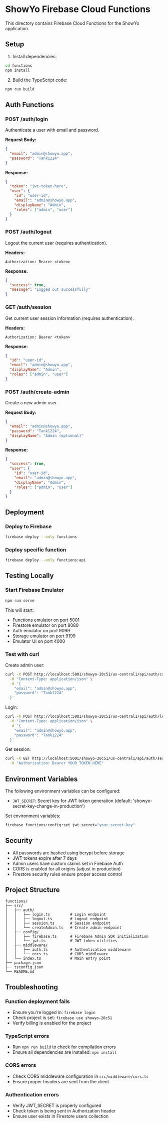 # ShowYo Firebase Cloud Functions

This directory contains Firebase Cloud Functions for the ShowYo application.

## Setup

1. Install dependencies:
```bash
cd functions
npm install
```

2. Build the TypeScript code:
```bash
npm run build
```

## Auth Functions

### POST /auth/login
Authenticate a user with email and password.

**Request Body:**
```json
{
  "email": "admin@showyo.app",
  "password": "Tank1224"
}
```

**Response:**
```json
{
  "token": "jwt-token-here",
  "user": {
    "id": "user-id",
    "email": "admin@showyo.app",
    "displayName": "Admin",
    "roles": ["admin", "user"]
  }
}
```

### POST /auth/logout
Logout the current user (requires authentication).

**Headers:**
```
Authorization: Bearer <token>
```

**Response:**
```json
{
  "success": true,
  "message": "Logged out successfully"
}
```

### GET /auth/session
Get current user session information (requires authentication).

**Headers:**
```
Authorization: Bearer <token>
```

**Response:**
```json
{
  "id": "user-id",
  "email": "admin@showyo.app",
  "displayName": "Admin",
  "roles": ["admin", "user"]
}
```

### POST /auth/create-admin
Create a new admin user.

**Request Body:**
```json
{
  "email": "admin@showyo.app",
  "password": "Tank1224",
  "displayName": "Admin (optional)"
}
```

**Response:**
```json
{
  "success": true,
  "user": {
    "id": "user-id",
    "email": "admin@showyo.app",
    "displayName": "Admin",
    "roles": ["admin", "user"]
  }
}
```

## Deployment

### Deploy to Firebase
```bash
firebase deploy --only functions
```

### Deploy specific function
```bash
firebase deploy --only functions:api
```

## Testing Locally

### Start Firebase Emulator
```bash
npm run serve
```

This will start:
- Functions emulator on port 5001
- Firestore emulator on port 8080
- Auth emulator on port 9099
- Storage emulator on port 9199
- Emulator UI on port 4000

### Test with curl

Create admin user:
```bash
curl -X POST http://localhost:5001/showyo-20c51/us-central1/api/auth/create-admin \
  -H "Content-Type: application/json" \
  -d '{
    "email": "admin@showyo.app",
    "password": "Tank1224"
  }'
```

Login:
```bash
curl -X POST http://localhost:5001/showyo-20c51/us-central1/api/auth/login \
  -H "Content-Type: application/json" \
  -d '{
    "email": "admin@showyo.app",
    "password": "Tank1224"
  }'
```

Get session:
```bash
curl -X GET http://localhost:5001/showyo-20c51/us-central1/api/auth/session \
  -H "Authorization: Bearer YOUR_TOKEN_HERE"
```

## Environment Variables

The following environment variables can be configured:

- `JWT_SECRET`: Secret key for JWT token generation (default: 'showyo-secret-key-change-in-production')

Set environment variables:
```bash
firebase functions:config:set jwt.secret="your-secret-key"
```

## Security

- All passwords are hashed using bcrypt before storage
- JWT tokens expire after 7 days
- Admin users have custom claims set in Firebase Auth
- CORS is enabled for all origins (adjust in production)
- Firestore security rules ensure proper access control

## Project Structure

```
functions/
├── src/
│   ├── auth/
│   │   ├── login.ts         # Login endpoint
│   │   ├── logout.ts        # Logout endpoint
│   │   ├── session.ts       # Session endpoint
│   │   └── createAdmin.ts   # Create admin endpoint
│   ├── config/
│   │   ├── firebase.ts      # Firebase Admin SDK initialization
│   │   └── jwt.ts           # JWT token utilities
│   ├── middleware/
│   │   ├── auth.ts          # Authentication middleware
│   │   └── cors.ts          # CORS middleware
│   └── index.ts             # Main entry point
├── package.json
├── tsconfig.json
└── README.md
```

## Troubleshooting

### Function deployment fails
- Ensure you're logged in: `firebase login`
- Check project is set: `firebase use showyo-20c51`
- Verify billing is enabled for the project

### TypeScript errors
- Run `npm run build` to check for compilation errors
- Ensure all dependencies are installed: `npm install`

### CORS errors
- Check CORS middleware configuration in `src/middleware/cors.ts`
- Ensure proper headers are sent from the client

### Authentication errors
- Verify JWT_SECRET is properly configured
- Check token is being sent in Authorization header
- Ensure user exists in Firestore users collection
